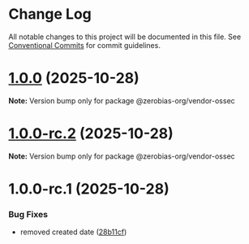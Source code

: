 # Change Log

All notable changes to this project will be documented in this file.
See [Conventional Commits](https://conventionalcommits.org) for commit guidelines.

# [1.0.0](https://github.com/zerobias-org/vendor/compare/@zerobias-org/vendor-ossec@1.0.0-rc.2...@zerobias-org/vendor-ossec@1.0.0) (2025-10-28)

**Note:** Version bump only for package @zerobias-org/vendor-ossec





# [1.0.0-rc.2](https://github.com/zerobias-org/vendor/compare/@zerobias-org/vendor-ossec@1.0.0-rc.1...@zerobias-org/vendor-ossec@1.0.0-rc.2) (2025-10-28)

**Note:** Version bump only for package @zerobias-org/vendor-ossec





# 1.0.0-rc.1 (2025-10-28)


### Bug Fixes

* removed created date ([28b11cf](https://github.com/zerobias-org/vendor/commit/28b11cf2563e9cdadd4b1dc83edd60d2fcd01df0))
